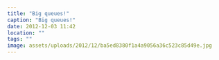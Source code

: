 ```yaml
---
title: "Big queues!"
caption: "Big queues!"
date: 2012-12-03 11:42
location: ""
tags: ""
image: assets/uploads/2012/12/ba5ed8380f1a4a9056a36c523c85d49e.jpg
---
```

